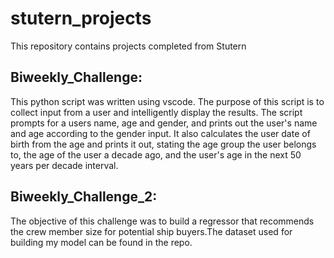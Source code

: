 # stutern_projects
This repository contains projects completed from Stutern 

## Biweekly_Challenge:

This python script was written using vscode. The purpose of this script is to collect input from a user and intelligently display the results. The script prompts for a users name, age and gender, and prints out the user's name and age according to the gender input. It also calculates the user date of birth from the age and prints it out, stating the age group the user belongs to, the age of the user a decade ago, and the user's age in the next 50 years per decade interval.

## Biweekly_Challenge_2:

The objective of this challenge was to build a regressor that recommends the crew member size for potential ship buyers.The dataset used for building my model can be found in the repo.
